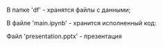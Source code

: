 В папке 'df' - хранятся файлы с данными;

В файле 'main.ipynb' - хранится исполненный код:

Файл 'presentation.pptx' - презентация
